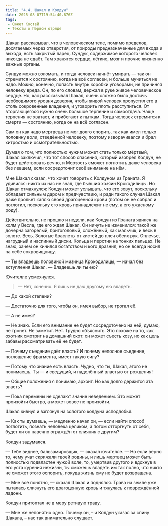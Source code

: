```yaml
---
title: "4.4. Шакал и Колдун"
date: 2025-08-07T19:54:40.876Z
tags:
 - Сюжет Костей
 - Тексты о Первом отряде
---
```


Шакал рассказывал, что в человеческом теле, помимо пределов, досягаемых
через отверстия, от природы предназначенные для входа и выхода, есть
закрытый ларец. Сундук, содержимое которого человек никогда не сдаёт.
Там хранятся сердце, лёгкие, мозг и прочие жизненно важные органы.

Сундук можно взломать, и тогда человек начнёт умирать — так он стремится
к состоянию, когда на всё согласен, и больше мучиться не надо. Можно,
конечно, попасть внутрь коробки уговорами, не причиняя человеку вреда.
Он, по его словам, держал в руке живое человеческое сердце. Но, как
рассказывал Шакал, очень сложно было достичь необходимого уровня
доверия, чтобы живой человек пропустил его в столь сокровенные владения,
и уговорить плоть расступиться. От вторгающегося нужно очень большое
терпение и самоотдача. Чаще терпения не хватает, и прибегают к пыткам.
Тогда человек стремится к смерти — состоянию, когда он на всё согласен.

Сам он как чадо мертвеца не мог долго спорить, так как имел только
половину воли, отведённой человеку, поэтому изворачивался и брал
хитростью и осмотрительностью.

Думая о том, что полностью чужим может стать только мёртвый, Шакал
заключил, что тот способ спасения, который изобрёл Колдун, не будет
действовать вечно, и Мерзость сможет поглотить даже человека без левшем,
если сосредоточит своё внимание на нём.

Мне Шакал сказал, что хочет говорить с Колдуном из Граната. Я удивился:
никто из нас не знал, где бывший хозяин Крокодилицы. Но Шакал
отмахнулся: Колдун может услышать, что его зовут, поскольку обладает
сильным даром к предчувствию, и ради такого случая Шакал даже прольет
каплю своей драгоценной крови (потом он её собрал и поглотил, поскольку
его кровь принадлежит не ему, а его ужасному роду).

Действительно, не прошло и недели, как Колдун из Граната явился на холм
у Весла, где его ждал Шакал. Он ничуть не изменился: такой же дочерна
загорелый, бритоголовый, сложённый, как мальчик, и весь в золоте. Весь.
Золотые браслеты от кистей до плеч обеих рук. Оплечье, нагрудный и
наспинный диски. Кольца и перстни на тонких пальцах. Не знаю, зачем он
кичился богатством и кого дразнил, но он всегда носил на себе
сокровищницу.

— Ты владеешь половиной мизинца Крокодилицы, — начал без вступления
Шакал. — Владеешь ли ты ею?

Ючителле усмехнулся.

> — Нет, конечно. Я лишь не даю другому ею владеть.

— До какой степени?

— Достаточно для того, чтобы он, имея выбор, не трогал её.

— А не имея?

— Не знаю. Если его внимание не будет сосредоточено на ней, думаю, не
тронет. Не заметит. Нет. Трудно объяснить. Это похоже на то, как охотник
смотрит на домашний скот: он может съесть козу, но как цель забавы
рассматривать её не будет.

— Почему съедение даёт власть? И почему неполное съедение, поглощение
фрагмента, имеет такую силу?

— Потому что знание есть власть. Чудно, что ты, Шакал, этого не
понимаешь. Ты — и сведущий, и наделённый властью от рождения!

— Общие положения я понимаю, архонт. Но как долго держится эта власть?

— Пока перемены не сделают знание неведением. Это может произойти
быстро, а может вовсе не произойти.

Шакал кивнул и взглянул на золотого колдуна исподлобья.

— Как ты думаешь, — медленно начал он, — если найти способ поглотить,
познать человека целиком, а потом отторгнуть от себя, будет ли он
навечно ограждён от слияния с другим?

Колдун задумался.

— Тебе виднее, бальзамировщик, — сказал ючителле. — Но если верно то,
чему учат скрижали твоей родины, и лишь мертвец может быть полностью
подвластен чужой воле, то, умертвив другого и вдохнув в его уста курения
нежизни, ты сможешь владеть им так полно, что никто не сможет этого
оспорить, покуда жизнь ему не будет возвращена.

— Мне всё понятно, — сказал Шакал и поднялся. Трава на земле уже
пыталась слизнуть его драгоценную кровь и тянулась к повреждённой
ладони.

Колдун притоптал не в меру ретивую траву.

— Мне же непонятно одно. Почему он, – и Колдун указал за спину Шакала, –
нас так внимательно слушает.
